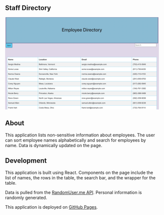 ## Staff Directory

![directory preview](/public/directory.png)

## About 

This application lists non-sensitive information about employees. The user can sort employee names alphabetically and search for employees by name. Data is dynamically updated on the page.

## Development

This application is built using React. Components on the page include the list of names, the rows in the table, the search bar, and the wrapper for the table.

Data is pulled from the [RandomUser.me API](https://randomuser.me/). Personal information is randomly generated.

This application is deployed on [GitHub Pages](https://ksdevinney.github.io/staff-directory/).